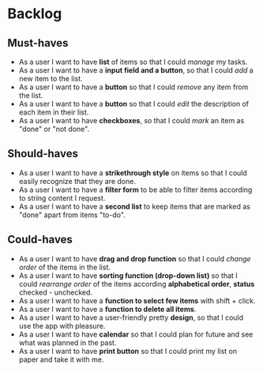 # Backlog

## Must-haves

- As a user I want to have **list** of items so that I could _manage_ my tasks.  
- As a user I want to have a **input field and a button**, so that I could _add_ a new item to the list.  
- As a user I want to have a **button** so that I could _remove_ any item from the list.  
- As a user I want to have a **button** so that I could _edit_ the description of each item in their list.  
- As a user I want to have **checkboxes**, so that I could _mark_ an item as "done" or "not done".

## Should-haves

- As a user I want to have a **strikethrough style** on items so that I could easily recognize that they are done.
- As a user I want to have a **filter form** to be able to filter items according to string content I request.
- As a user I want to have a **second list** to keep items that are marked as "done" apart from items "to-do".

## Could-haves

- As a user I want to have **drag and drop function** so that I could _change order_ of the items in the list.  
- As a user I want to have **sorting function (drop-down list)** so that I could _rearrange order_ of the items according **alphabetical order**, **status** checked - unchecked.  
- As a user I want to have a **function to select few items** with shift + click.  
- As a user I want to have a **function to delete all items**.  
- As a user I want to have a user-friendly pretty **design**, so that I could use the app with pleasure.  
- As a user I want to have **calendar** so that I could plan for future and see what was planned in the past.
- As a user I want to have **print button** so that I could print my list on paper and take it with me.
